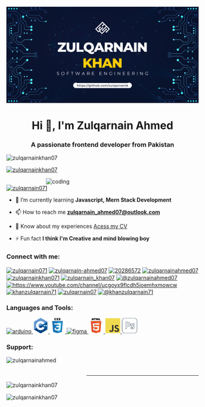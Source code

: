 ![logo](https://github.com/zulqarnainkhan07/zulqarnainkhan07/blob/main/banner.jpg)
<h1 align="center">Hi 👋, I'm Zulqarnain Ahmed</h1>
<h3 align="center">A passionate frontend developer from Pakistan</h3>

<p align="left"> <img src="https://komarev.com/ghpvc/?username=zulqarnainkhan07&label=Profile%20views&color=0e75b6&style=flat" alt="zulqarnainkhan07" /> </p>

<p align="left"> <a href="https://github.com/ryo-ma/github-profile-trophy"><img src="https://github-profile-trophy.vercel.app/?username=zulqarnainkhan07" alt="zulqarnainkhan07" /></a> </p>
<img align="right" alt="coding" width="400" src="https://user-images.githubusercontent.com/55389276/140866485-8fb1c876-9a8f-4d6a-98dc-08c4981eaf70.gif">

<p align="left"> <a href="https://twitter.com/zulqarnain071" target="blank"><img src="https://img.shields.io/twitter/follow/zulqarnain071?logo=twitter&style=for-the-badge" alt="zulqarnain071" /></a> </p>

- 🌱 I’m currently learning **Javascript, Mern Stack Development**

- 📫 How to reach me **zulqarnain_ahmed07@outlook.com**

- 📄 Know about my experiences [Acess my CV](https://drive.google.com/file/d/1LC9qWu1uj68W0ROKjcdAV6tAhhQ-NNDL/view?usp=sharing)

- ⚡ Fun fact **I think I'm Creative and mind blowing boy**

<h3 align="left">Connect with me:</h3>
<p align="left">
<a href="https://twitter.com/zulqarnain071" target="blank"><img align="center" src="https://raw.githubusercontent.com/rahuldkjain/github-profile-readme-generator/master/src/images/icons/Social/twitter.svg" alt="zulqarnain071" height="30" width="40" /></a>
<a href="https://linkedin.com/in/zulqarnain-ahmed07" target="blank"><img align="center" src="https://raw.githubusercontent.com/rahuldkjain/github-profile-readme-generator/master/src/images/icons/Social/linked-in-alt.svg" alt="zulqarnain-ahmed07" height="30" width="40" /></a>
<a href="https://stackoverflow.com/users/20286572" target="blank"><img align="center" src="https://raw.githubusercontent.com/rahuldkjain/github-profile-readme-generator/master/src/images/icons/Social/stack-overflow.svg" alt="20286572" height="30" width="40" /></a>
<a href="https://kaggle.com/zulqarnainahmed07" target="blank"><img align="center" src="https://raw.githubusercontent.com/rahuldkjain/github-profile-readme-generator/master/src/images/icons/Social/kaggle.svg" alt="zulqarnainahmed07" height="30" width="40" /></a>
<a href="https://fb.com/zulqarnainkhan071" target="blank"><img align="center" src="https://raw.githubusercontent.com/rahuldkjain/github-profile-readme-generator/master/src/images/icons/Social/facebook.svg" alt="zulqarnainkhan071" height="30" width="40" /></a>
<a href="https://instagram.com/zulqarnain_khan07" target="blank"><img align="center" src="https://raw.githubusercontent.com/rahuldkjain/github-profile-readme-generator/master/src/images/icons/Social/instagram.svg" alt="zulqarnain_khan07" height="30" width="40" /></a>
<a href="https://medium.com/@zulqarnainahmed07" target="blank"><img align="center" src="https://raw.githubusercontent.com/rahuldkjain/github-profile-readme-generator/master/src/images/icons/Social/medium.svg" alt="@zulqarnainahmed07" height="30" width="40" /></a>
<a href="https://www.youtube.com/c/https://www.youtube.com/channel/ucgoyx9flcdh5joemhxmowcw" target="blank"><img align="center" src="https://raw.githubusercontent.com/rahuldkjain/github-profile-readme-generator/master/src/images/icons/Social/youtube.svg" alt="https://www.youtube.com/channel/ucgoyx9flcdh5joemhxmowcw" height="30" width="40" /></a>
<a href="https://www.hackerrank.com/khanzulqarnain71" target="blank"><img align="center" src="https://raw.githubusercontent.com/rahuldkjain/github-profile-readme-generator/master/src/images/icons/Social/hackerrank.svg" alt="khanzulqarnain71" height="30" width="40" /></a>
<a href="https://www.leetcode.com/zulqarnain07" target="blank"><img align="center" src="https://raw.githubusercontent.com/rahuldkjain/github-profile-readme-generator/master/src/images/icons/Social/leet-code.svg" alt="zulqarnain07" height="30" width="40" /></a>
<a href="https://www.hackerearth.com/@khanzulqarnain71" target="blank"><img align="center" src="https://raw.githubusercontent.com/rahuldkjain/github-profile-readme-generator/master/src/images/icons/Social/hackerearth.svg" alt="@khanzulqarnain71" height="30" width="40" /></a>
</p>

<h3 align="left">Languages and Tools:</h3>
<p align="left"> <a href="https://www.arduino.cc/" target="_blank" rel="noreferrer"> <img src="https://cdn.worldvectorlogo.com/logos/arduino-1.svg" alt="arduino" width="40" height="40"/> </a> <a href="https://www.w3schools.com/cpp/" target="_blank" rel="noreferrer"> <img src="https://raw.githubusercontent.com/devicons/devicon/master/icons/cplusplus/cplusplus-original.svg" alt="cplusplus" width="40" height="40"/> </a> <a href="https://www.w3schools.com/css/" target="_blank" rel="noreferrer"> <img src="https://raw.githubusercontent.com/devicons/devicon/master/icons/css3/css3-original-wordmark.svg" alt="css3" width="40" height="40"/> </a> <a href="https://www.figma.com/" target="_blank" rel="noreferrer"> <img src="https://www.vectorlogo.zone/logos/figma/figma-icon.svg" alt="figma" width="40" height="40"/> </a> <a href="https://www.w3.org/html/" target="_blank" rel="noreferrer"> <img src="https://raw.githubusercontent.com/devicons/devicon/master/icons/html5/html5-original-wordmark.svg" alt="html5" width="40" height="40"/> </a> <a href="https://developer.mozilla.org/en-US/docs/Web/JavaScript" target="_blank" rel="noreferrer"> <img src="https://raw.githubusercontent.com/devicons/devicon/master/icons/javascript/javascript-original.svg" alt="javascript" width="40" height="40"/> </a> <a href="https://www.photoshop.com/en" target="_blank" rel="noreferrer"> <img src="https://raw.githubusercontent.com/devicons/devicon/master/icons/photoshop/photoshop-line.svg" alt="photoshop" width="40" height="40"/> </a> </p>


<h3 align="left">Support:</h3>
<p><a href="https://www.buymeacoffee.com/zulqarnainahmed"> <img align="left" src="https://cdn.buymeacoffee.com/buttons/v2/default-yellow.png" height="50" width="210" alt="zulqarnainahmed" /></a></p><br><br>
<hr></hr>

<p><img align="center" src="https://github-readme-streak-stats.herokuapp.com/?user=zulqarnainkhan07&" alt="zulqarnainkhan07" /></p> <p><img align="center" src="https://github-readme-stats.vercel.app/api?username=zulqarnainkhan07&show_icons=true&locale=en" alt="zulqarnainkhan07" /></p>
